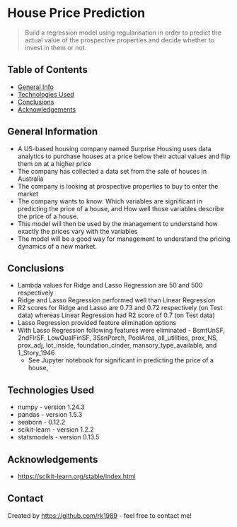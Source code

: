 # House Price Prediction
> Build a regression model using regularisation in order to predict the actual value of the prospective properties and decide whether to invest in them or not.

## Table of Contents
* [General Info](#general-information)
* [Technologies Used](#technologies-used)
* [Conclusions](#conclusions)
* [Acknowledgements](#acknowledgements)

<!-- You can include any other section that is pertinent to your problem -->

## General Information
- A US-based housing company named Surprise Housing uses data analytics to purchase houses at a price below their actual values and flip them on at a higher price
- The company has collected a data set from the sale of houses in Australia
- The company is looking at prospective properties to buy to enter the market
- The company wants to know:
  Which variables are significant in predicting the price of a house, and 
  How well those variables describe the price of a house.
- This model will then be used by the management to understand how exactly the prices vary with the variables
- The model will be a good way for management to understand the pricing dynamics of a new market.

<!-- You don't have to answer all the questions - just the ones relevant to your project. -->

## Conclusions
- Lambda values for Ridge and Lasso Regression are 50 and 500 respectively
- Ridge and Lasso Regression performed well than Linear Regression
- R2 scores for Ridge and Lasso are 0.73 and 0.72 respectively (on Test data)
  whereas Linear Regression had R2 score of 0.7 (on Test data)
- Lasso Regression provided feature elimination options
- With Lasso Regression following features were eliminated -
  BsmtUnSF, 2ndFlrSF, LowQualFinSF, 3SsnPorch, PoolArea, all_utilities, prox_NS, prox_adj, lot_inside, foundation_cinder, mansory_type_available, and 1_Story_1946
  - See Jupyter notebook for significant in predicting the price of a house,

<!-- You don't have to answer all the questions - just the ones relevant to your project. -->


## Technologies Used
- numpy - version 1.24.3
- pandas - version 1.5.3
- seaborn - 0.12.2
- scikit-learn - version 1.2.2
- statsmodels - version 0.13.5


<!-- As the libraries versions keep on changing, it is recommended to mention the version of library used in this project -->

## Acknowledgements
- https://scikit-learn.org/stable/index.html


## Contact
Created by https://github.com/rk1989 - feel free to contact me!


<!-- Optional -->
<!-- ## License -->
<!-- This project is open source and available under the [... License](). -->

<!-- You don't have to include all sections - just the one's relevant to your project -->
